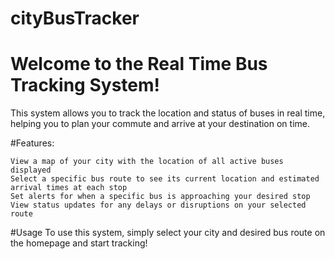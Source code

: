 # cityBusTracker

# Welcome to the Real Time Bus Tracking System!

This system allows you to track the location and status of buses in real time, helping you to plan your commute and arrive at your destination on time.

#Features:
```
View a map of your city with the location of all active buses displayed
Select a specific bus route to see its current location and estimated arrival times at each stop
Set alerts for when a specific bus is approaching your desired stop
View status updates for any delays or disruptions on your selected route
```
#Usage
To use this system, simply select your city and desired bus route on the homepage and start tracking!






